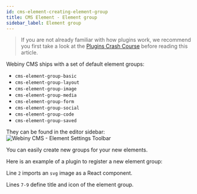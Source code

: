 ```yaml
---
id: cms-element-creating-element-group
title: CMS Element - Element group
sidebar_label: Element group
---
```


> If you are not already familiar with how plugins work, we recommend
you first take a look at the [Plugins Crash Course](/docs/developer-tutorials/plugins-crash-course) before reading this article.

Webiny CMS ships with a set of default element groups:
- `cms-element-group-basic`
- `cms-element-group-layout`
- `cms-element-group-image`
- `cms-element-group-media`
- `cms-element-group-form`
- `cms-element-group-social`
- `cms-element-group-code`
- `cms-element-group-saved`

They can be found in the editor sidebar:
![Webiny CMS - Element Settings Toolbar](/img/developer-tutorials/cms-element-groups.png)

You can easily create new groups for your new elements.

Here is an example of a plugin to register a new element group:
<script src="https://gist.github.com/Pavel910/73625e3a03df383fb92cf24db9a72de9.js"></script>

Line `2` imports an `svg` image as a React component.

Lines `7-9` define title and icon of the element group.
